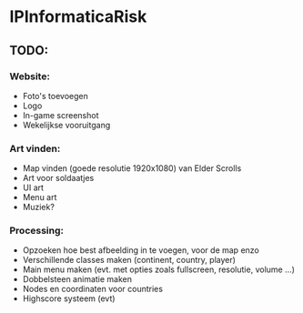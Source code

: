# IPInformaticaRisk

## TODO:

### Website:
- Foto's toevoegen
- Logo
- In-game screenshot
- Wekelijkse vooruitgang

### Art vinden:
- Map vinden (goede resolutie 1920x1080) van Elder Scrolls
- Art voor soldaatjes
- UI art
- Menu art
- Muziek?

### Processing:
- Opzoeken hoe best afbeelding in te voegen, voor de map enzo
- Verschillende classes maken (continent, country, player)
- Main menu maken (evt. met opties zoals fullscreen, resolutie, volume ...)
- Dobbelsteen animatie maken
- Nodes en coordinaten voor countries
- Highscore systeem (evt)

